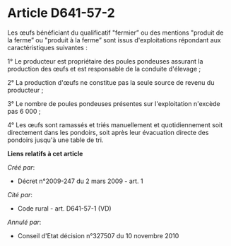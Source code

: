 # Article D641-57-2

Les œufs bénéficiant du qualificatif "fermier” ou des mentions "produit de la  ferme” ou "produit à la ferme” sont issus
d'exploitations répondant aux  caractéristiques suivantes :

1° Le producteur est  propriétaire des poules pondeuses assurant la production des œufs et est  responsable de la conduite
d'élevage ;

2° La production  d'œufs ne constitue pas la seule source de revenu du producteur ;

3° Le nombre de poules pondeuses présentes sur l'exploitation  n'excède pas 6 000 ;

4° Les œufs sont ramassés et triés  manuellement et quotidiennement soit directement dans les pondoirs, soit après  leur
évacuation directe des pondoirs jusqu'à une table de tri.

**Liens relatifs à cet article**

_Créé par_:

  - Décret n°2009-247 du 2 mars 2009 - art. 1

_Cité par_:

  - Code rural - art. D641-57-1 (VD)

_Annulé par_:

  - Conseil d'Etat décision n°327507 du 10 novembre 2010

